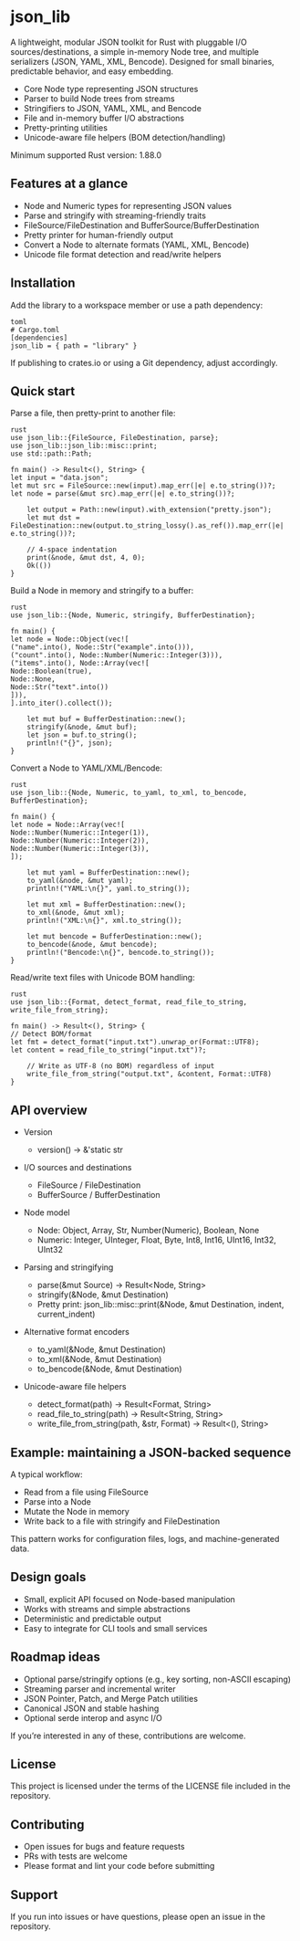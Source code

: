 # json_lib

A lightweight, modular JSON toolkit for Rust with pluggable I/O sources/destinations, a simple in-memory Node tree, and multiple serializers (JSON, YAML, XML, Bencode). Designed for small binaries, predictable behavior, and easy embedding.

- Core Node type representing JSON structures
- Parser to build Node trees from streams
- Stringifiers to JSON, YAML, XML, and Bencode
- File and in-memory buffer I/O abstractions
- Pretty-printing utilities
- Unicode-aware file helpers (BOM detection/handling)

Minimum supported Rust version: 1.88.0

## Features at a glance

- Node and Numeric types for representing JSON values
- Parse and stringify with streaming-friendly traits
- FileSource/FileDestination and BufferSource/BufferDestination
- Pretty printer for human-friendly output
- Convert a Node to alternate formats (YAML, XML, Bencode)
- Unicode file format detection and read/write helpers

## Installation

Add the library to a workspace member or use a path dependency:
```
toml
# Cargo.toml
[dependencies]
json_lib = { path = "library" }
```
If publishing to crates.io or using a Git dependency, adjust accordingly.

## Quick start

Parse a file, then pretty-print to another file:
```
rust
use json_lib::{FileSource, FileDestination, parse};
use json_lib::json_lib::misc::print;
use std::path::Path;

fn main() -> Result<(), String> {
let input = "data.json";
let mut src = FileSource::new(input).map_err(|e| e.to_string())?;
let node = parse(&mut src).map_err(|e| e.to_string())?;

    let output = Path::new(input).with_extension("pretty.json");
    let mut dst = FileDestination::new(output.to_string_lossy().as_ref()).map_err(|e| e.to_string())?;

    // 4-space indentation
    print(&node, &mut dst, 4, 0);
    Ok(())
}
```
Build a Node in memory and stringify to a buffer:
```
rust
use json_lib::{Node, Numeric, stringify, BufferDestination};

fn main() {
let node = Node::Object(vec![
("name".into(), Node::Str("example".into())),
("count".into(), Node::Number(Numeric::Integer(3))),
("items".into(), Node::Array(vec![
Node::Boolean(true),
Node::None,
Node::Str("text".into())
])),
].into_iter().collect());

    let mut buf = BufferDestination::new();
    stringify(&node, &mut buf);
    let json = buf.to_string();
    println!("{}", json);
}
```
Convert a Node to YAML/XML/Bencode:
```
rust
use json_lib::{Node, Numeric, to_yaml, to_xml, to_bencode, BufferDestination};

fn main() {
let node = Node::Array(vec![
Node::Number(Numeric::Integer(1)),
Node::Number(Numeric::Integer(2)),
Node::Number(Numeric::Integer(3)),
]);

    let mut yaml = BufferDestination::new();
    to_yaml(&node, &mut yaml);
    println!("YAML:\n{}", yaml.to_string());

    let mut xml = BufferDestination::new();
    to_xml(&node, &mut xml);
    println!("XML:\n{}", xml.to_string());

    let mut bencode = BufferDestination::new();
    to_bencode(&node, &mut bencode);
    println!("Bencode:\n{}", bencode.to_string());
}
```
Read/write text files with Unicode BOM handling:
```
rust
use json_lib::{Format, detect_format, read_file_to_string, write_file_from_string};

fn main() -> Result<(), String> {
// Detect BOM/format
let fmt = detect_format("input.txt").unwrap_or(Format::UTF8);
let content = read_file_to_string("input.txt")?;

    // Write as UTF-8 (no BOM) regardless of input
    write_file_from_string("output.txt", &content, Format::UTF8)
}
```
## API overview

- Version
  - version() -> &'static str

- I/O sources and destinations
  - FileSource / FileDestination
  - BufferSource / BufferDestination

- Node model
  - Node: Object, Array, Str, Number(Numeric), Boolean, None
  - Numeric: Integer, UInteger, Float, Byte, Int8, Int16, UInt16, Int32, UInt32

- Parsing and stringifying
  - parse(&mut Source) -> Result<Node, String>
  - stringify(&Node, &mut Destination)
  - Pretty print: json_lib::misc::print(&Node, &mut Destination, indent, current_indent)

- Alternative format encoders
  - to_yaml(&Node, &mut Destination)
  - to_xml(&Node, &mut Destination)
  - to_bencode(&Node, &mut Destination)

- Unicode-aware file helpers
  - detect_format(path) -> Result<Format, String>
  - read_file_to_string(path) -> Result<String, String>
  - write_file_from_string(path, &str, Format) -> Result<(), String>

## Example: maintaining a JSON-backed sequence

A typical workflow:
- Read from a file using FileSource
- Parse into a Node
- Mutate the Node in memory
- Write back to a file with stringify and FileDestination

This pattern works for configuration files, logs, and machine-generated data.

## Design goals

- Small, explicit API focused on Node-based manipulation
- Works with streams and simple abstractions
- Deterministic and predictable output
- Easy to integrate for CLI tools and small services

## Roadmap ideas

- Optional parse/stringify options (e.g., key sorting, non-ASCII escaping)
- Streaming parser and incremental writer
- JSON Pointer, Patch, and Merge Patch utilities
- Canonical JSON and stable hashing
- Optional serde interop and async I/O

If you’re interested in any of these, contributions are welcome.

## License

This project is licensed under the terms of the LICENSE file included in the repository.

## Contributing

- Open issues for bugs and feature requests
- PRs with tests are welcome
- Please format and lint your code before submitting

## Support

If you run into issues or have questions, please open an issue in the repository.
```
